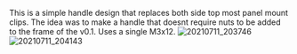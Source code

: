 This is a simple handle design that replaces both side top most panel mount clips.
The idea was to make a handle that doesnt require nuts to be added to the frame of the v0.1. Uses a single M3x12.
![20210711_203746](https://user-images.githubusercontent.com/76272488/125217901-c4823380-e28f-11eb-9288-839585f50953.jpg)
![20210711_204143](https://user-images.githubusercontent.com/76272488/125217883-bf24e900-e28f-11eb-97ca-68b314f65b5d.jpg)

